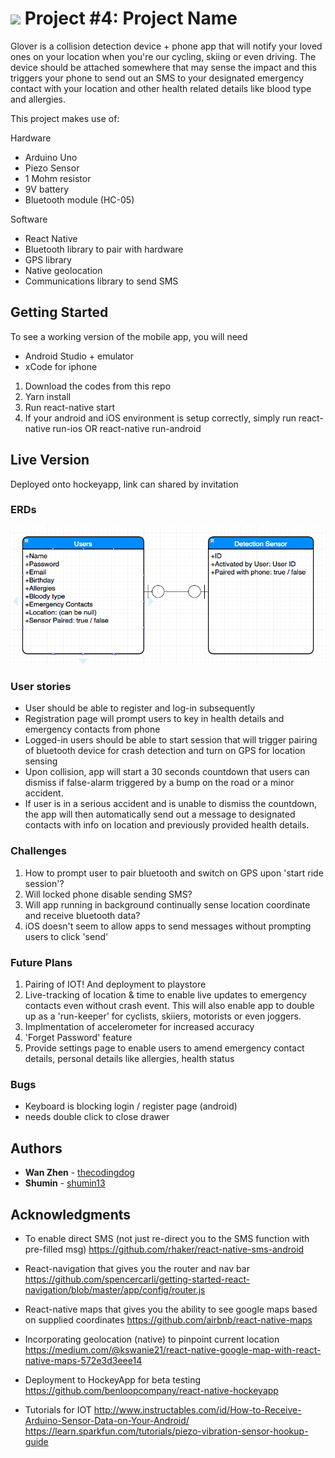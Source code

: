 # ![](https://ga-dash.s3.amazonaws.com/production/assets/logo-9f88ae6c9c3871690e33280fcf557f33.png) Project #4: Project Name

Glover is a collision detection device + phone app that will notify your loved ones on your location when you're our cycling, skiing or even driving. The device should be attached somewhere that may sense the impact and this triggers your phone to send out an SMS to your designated emergency contact with your location and other health related details like blood type and allergies.

This project makes use of:

Hardware
* Arduino Uno
* Piezo Sensor
* 1 Mohm resistor
* 9V battery
* Bluetooth module (HC-05)

Software
* React Native
* Bluetooth library to pair with hardware
* GPS library
* Native geolocation
* Communications library to send SMS

## Getting Started
To see a working version of the mobile app, you will need
* Android Studio + emulator
* xCode for iphone

1. Download the codes from this repo
2. Yarn install
3. Run react-native start
4. If your android and iOS environment is setup correctly, simply run
react-native run-ios OR
react-native run-android

## Live Version

Deployed onto hockeyapp, link can shared by invitation

### ERDs
![alt text](./imgs/ERD.png?raw=true 'start')

### User stories
* User should be able to register and log-in subsequently
* Registration page will prompt users to key in health details and emergency contacts from phone
* Logged-in users should be able to start session that will trigger pairing of bluetooth device for crash detection and turn on GPS for location sensing
* Upon collision, app will start a 30 seconds countdown that users can dismiss if false-alarm triggered by a bump on the road or a minor accident.
* If user is in a serious accident and is unable to dismiss the countdown, the app will then automatically send out a message to designated contacts with info on location and previously provided health details.

### Challenges
1. How to prompt user to pair bluetooth and switch on GPS upon 'start ride session'?
2. Will locked phone disable sending SMS?
3. Will app running in background continually sense location coordinate and receive bluetooth data?
4. iOS doesn't seem to allow apps to send messages without prompting users to click 'send'

### Future Plans
1. Pairing of IOT! And deployment to playstore
2. Live-tracking of location & time to enable live updates to emergency contacts even without crash event. This will also enable app to double up as a 'run-keeper' for cyclists, skiiers, motorists or even joggers.
3. Implmentation of accelerometer for increased accuracy
4. 'Forget Password' feature
5. Provide settings page to enable users to amend emergency contact details, personal details like allergies, health status

### Bugs
* Keyboard is blocking login / register page (android)
* needs double click to close drawer

## Authors

* **Wan Zhen** - [thecodingdog](https://github.com/thecodingdog)
* **Shumin** - [shumin13](https://github.com/shumin13)

## Acknowledgments

* To enable direct SMS (not just re-direct you to the SMS function with pre-filled msg)
https://github.com/rhaker/react-native-sms-android

* React-navigation that gives you the router and nav bar
https://github.com/spencercarli/getting-started-react-navigation/blob/master/app/config/router.js

* React-native maps that gives you the ability to see google maps based on supplied coordinates
https://github.com/airbnb/react-native-maps

* Incorporating geolocation (native) to pinpoint current location
https://medium.com/@kswanie21/react-native-google-map-with-react-native-maps-572e3d3eee14

* Deployment to HockeyApp for beta testing
https://github.com/benloopcompany/react-native-hockeyapp

* Tutorials for IOT
http://www.instructables.com/id/How-to-Receive-Arduino-Sensor-Data-on-Your-Android/
https://learn.sparkfun.com/tutorials/piezo-vibration-sensor-hookup-guide
